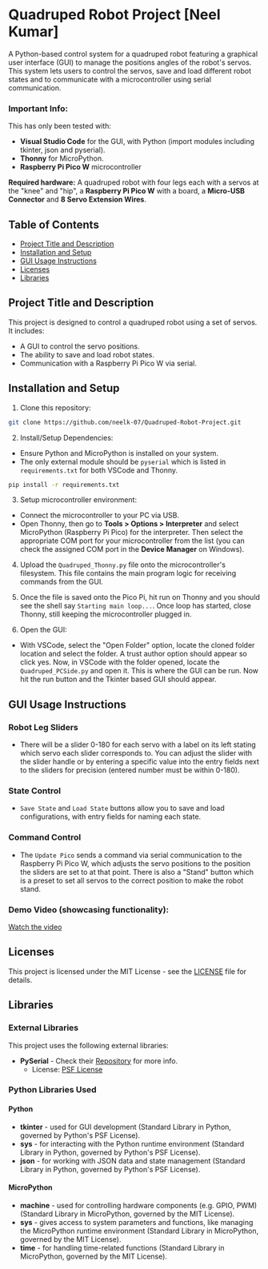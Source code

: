 # Quadruped Robot Project [Neel Kumar]

A Python-based control system for a quadruped robot featuring a graphical user interface (GUI) to manage the positions angles of the robot's servos. This system lets users to control the servos, save and load different robot states and to communicate with a microcontroller using serial communication.

### Important Info:
This has only been tested with:
- **Visual Studio Code** for the GUI, with Python (import modules including tkinter, json and pyserial).
- **Thonny** for MicroPython.
- **Raspberry Pi Pico W** microcontroller

**Required hardware:** A quadruped robot with four legs each with a servos at the "knee" and "hip", a **Raspberry Pi Pico W** with a board, a **Micro-USB Connector** and **8 Servo Extension Wires**.

## Table of Contents
- [Project Title and Description](#project-title-and-description)
- [Installation and Setup](#installation-and-setup)
- [GUI Usage Instructions](#GUI-usage-instructions)
- [Licenses](#licenses)
- [Libraries](#libraries)

## Project Title and Description
This project is designed to control a quadruped robot using a set of servos. It includes:
- A GUI to control the servo positions.
- The ability to save and load robot states.
- Communication with a Raspberry Pi Pico W via serial.

## Installation and Setup 
1. Clone this repository:
```bash
git clone https://github.com/neelk-07/Quadruped-Robot-Project.git
```
2. Install/Setup Dependencies:
- Ensure Python and MicroPython is installed on your system.
- The only external module should be `pyserial` which is listed in `requirements.txt` for both VSCode and Thonny.
```bash
pip install -r requirements.txt
```
3. Setup microcontroller environment:
- Connect the microcontroller to your PC via USB.
- Open Thonny, then go to **Tools > Options > Interpreter** and select MicroPython (Raspberry Pi Pico) for the interpreter. Then select the appropriate COM port for your microcontroller from the list (you can check the assigned COM port in the **Device Manager** on Windows).
  
4. Upload the `Quadruped_Thonny.py` file onto the microcontroller's filesystem. This file contains the main program logic for receiving commands from the GUI.

5. Once the file is saved onto the Pico Pi, hit run on Thonny and you should see the shell say `Starting main loop...`. Once loop has started, close Thonny, still keeping the microcontroller plugged in.

6. Open the GUI:
- With VSCode, select the "Open Folder" option, locate the cloned folder location and select the folder. A trust author option should appear so click yes. Now, in VSCode with the folder opened, locate the `Quadruped_PCSide.py` and open it. This is where the GUI can be run. Now hit the run button and the Tkinter based GUI should appear.
## GUI Usage Instructions
### Robot Leg Sliders
- There will be a slider 0-180 for each servo with a label on its left stating which servo each slider corresponds to. You can adjust the slider with the slider handle or by entering a specific value into the entry fields next to the sliders for precision (entered number must be within 0-180).
### State Control
- `Save State` and `Load State` buttons allow you to save and load configurations, with entry fields for naming each state.
### Command Control
- The `Update Pico` sends a command via serial communication to the Raspberry Pi Pico W, which adjusts the servo positions to the position the sliders are set to at that point. There is also a "Stand" button which is a preset to set all servos to the correct position to make the robot stand.

### Demo Video (showcasing functionality):
[Watch the video](https://www.youtube.com/shorts/xikzhpxLIr0)

## Licenses
This project is licensed under the MIT License - see the [LICENSE](LICENSE) file for details.

## Libraries
### External Libraries
This project uses the following external libraries:
- **PySerial** - Check their [Repository](https://github.com/pyserial/pyserial) for more info.
  - License: [PSF License](https://opensource.org/license/python-2-0)

### Python Libraries Used
#### Python
- **tkinter** - used for GUI development (Standard Library in Python, governed by Python's PSF License).
- **sys** - for interacting with the Python runtime environment (Standard Library in Python, governed by Python's PSF License).
- **json** - for working with JSON data and state management (Standard Library in Python, governed by Python's PSF License).
#### MicroPython
- **machine** - used for controlling hardware components (e.g. GPIO, PWM) (Standard Library in MicroPython, governed by the MIT License).
- **sys** - gives access to system parameters and functions, like managing the MicroPython runtime environment (Standard Library in MicroPython, governed by the MIT License).
- **time** - for handling time-related functions (Standard Library in MicroPython, governed by the MIT License).
